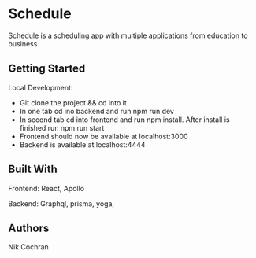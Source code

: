 # Schedule
Schedule is a scheduling app with multiple applications from education to business 


## Getting Started

Local Development: 
- Git clone the project && cd into it
- In one tab cd ino backend and run npm run dev
- In second tab cd into frontend and run npm install. After install is finished run npm run start
- Frontend should now be available at localhost:3000
- Backend is available at localhost:4444

## Built With

Frontend: 
React, Apollo

Backend:
Graphql, prisma, yoga, 

## Authors

Nik Cochran


